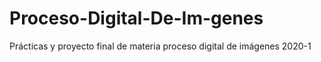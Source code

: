 # Proceso-Digital-De-Im-genes
Prácticas y proyecto final de materia proceso digital de imágenes 2020-1
